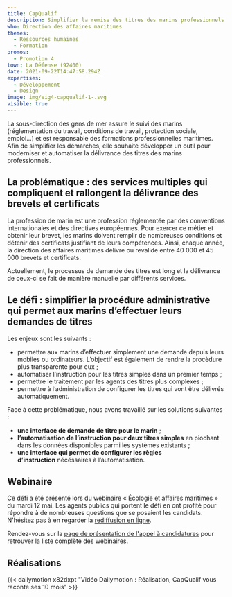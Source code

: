 ```yaml
---
title: CapQualif
description: Simplifier la remise des titres des marins professionnels
who: Direction des affaires maritimes
themes:
  - Ressources humaines
  - Formation
promos:
  - Promotion 4
town: La Défense (92400)
date: 2021-09-22T14:47:58.294Z
expertises:
  - Développement
  - Design
image: img/eig4-capqualif-1-.svg
visible: true
---
```

La sous-direction des gens de mer assure le suivi des marins (réglementation du travail, conditions de travail, protection sociale, emploi…) et est responsable des formations professionnelles maritimes. Afin de simplifier les démarches, elle souhaite développer un outil pour moderniser et automatiser la délivrance des titres des marins professionnels.

## La problématique : des services multiples qui compliquent et rallongent la délivrance des brevets et certificats

La profession de marin est une profession réglementée par des conventions internationales et des directives européennes. Pour exercer ce métier et obtenir leur brevet, les marins doivent remplir de nombreuses conditions et détenir des certificats justifiant de leurs compétences. Ainsi, chaque année, la direction des affaires maritimes délivre ou revalide entre 40 000 et 45 000 brevets et certificats.

Actuellement, le processus de demande des titres est long et la délivrance de ceux-ci se fait de manière manuelle par différents services.

## Le défi : simplifier la procédure administrative qui permet aux marins d’effectuer leurs demandes de titres

Les enjeux sont les suivants :

* permettre aux marins d’effectuer simplement une demande depuis leurs mobiles ou ordinateurs. L’objectif est également de rendre la procèdure plus transparente pour eux ;
* automatiser l’instruction pour les titres simples dans un premier temps ;
* permettre le traitement par les agents des titres plus complexes ;
* permettre à l’administration de configurer les titres qui vont être délivrés automatiquement.

Face à cette problématique, nous avons travaillé sur les solutions suivantes :

* **une interface de demande de titre pour le marin** ;
* **l’automatisation de l’instruction pour deux titres simples** en piochant dans les données disponibles parmi les systèmes existants ;
* **une interface qui permet de configurer les règles d’instruction** nécéssaires à l’automatisation.

## Webinaire

Ce défi a été présenté lors du webinaire « Écologie et affaires maritimes » du mardi 12 mai. Les agents publics qui portent le défi en ont profité pour répondre à de nombreuses questions que se posaient les candidats. N'hésitez pas à en regarder la [rediffusion en ligne](https://app.livestorm.co/demarches-simplifiees/webinaire-eig-1 "Rediffusion du webinaire").

Rendez-vous sur la [page de présentation de l'appel à candidatures](https://damp-basin-47015.herokuapp.com/candidature-eig.html "Présentation de l'appel à candidatures") pour retrouver la liste complète des webinaires.

## Réalisations

{{< dailymotion x82dxpt "Vidéo Dailymotion : Réalisation, CapQualif vous raconte ses 10 mois" >}}